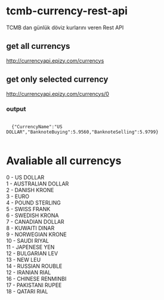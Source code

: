 # tcmb-currency-rest-api
TCMB dan günlük döviz kurlarını veren Rest API

## get all currencys
http://currencyapi.epizy.com/currencys


## get only selected currency
http://currencyapi.epizy.com/currencys/0
### output
<code>
  {"CurrencyName":"US DOLLAR","BanknoteBuying":5.9560,"BanknoteSelling":5.9799}
  </code>


# Avaliable all currencys
0 - US DOLLAR <br>
1 - AUSTRALIAN DOLLAR <br>
2 - DANISH KRONE<br>
3 - EURO<br>
4 - POUND STERLING<br>
5 - SWISS FRANK<br>
6 - SWEDISH KRONA <br>
7 - CANADIAN DOLLAR<br>
8 - KUWAITI DINAR<br>
9 - NORWEGIAN KRONE<br>
10 - SAUDI RIYAL<br>
11 - JAPENESE YEN<br>
12 - BULGARIAN LEV<br>
13 - NEW LEU<br>
14 - RUSSIAN ROUBLE<br>
12 - IRANIAN RIAL<br>
16 - CHINESE RENMINBI<br>
17 - PAKISTANI RUPEE<br>
18 - QATARI RIAL<br>
